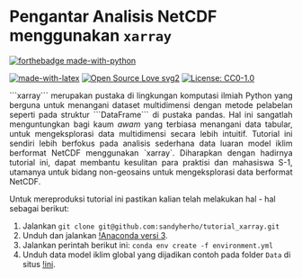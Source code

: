# Pengantar Analisis NetCDF  menggunakan ```xarray```
[![forthebadge made-with-python](http://ForTheBadge.com/images/badges/made-with-python.svg)](https://www.python.org/)

[![made-with-latex](https://img.shields.io/badge/Made%20with-LaTeX-1f425f.svg)](https://www.latex-project.org/)
[![Open Source Love svg2](https://badges.frapsoft.com/os/v2/open-source.svg?v=103)](https://github.com/ellerbrock/open-source-badges/)
[![License: CC0-1.0](https://img.shields.io/badge/License-CC0%201.0-lightgrey.svg)](http://creativecommons.org/publicdomain/zero/1.0/)

<div style="text-align: justify"> ```xarray``` merupakan pustaka di lingkungan komputasi ilmiah Python yang berguna untuk menangani dataset
multidimensi dengan metode pelabelan seperti pada struktur ```DataFrame```  di pustaka pandas. Hal ini sangatlah menguntungkan bagi kaum <i>awam</i> yang terbiasa
menangani data tabular, untuk mengeksplorasi data multidimensi secara lebih intuitif. Tutorial ini sendiri lebih berfokus pada analisis sederhana data luaran model iklim
berformat NetCDF menggunakan `xarray`. Diharapkan dengan hadirnya tutorial ini, dapat membantu kesulitan para praktisi dan mahasiswa S-1, utamanya untuk bidang non-geosains untuk mengeksplorasi data berformat NetCDF.</div>


Untuk mereproduksi tutorial ini pastikan kalian telah melakukan hal - hal sebagai berikut:
1. Jalankan ```git clone git@github.com:sandyherho/tutorial_xarray.git```
2. Unduh dan jalankan [!Anaconda versi 3](https://www.anaconda.com/distribution/#download-section).
3. Jalankan perintah berikut ini:
```conda env create -f environment.yml```
4. Unduh data model iklim global yang dijadikan contoh pada folder ```Data``` di situs [!ini](https://osf.io/gvf37/).
